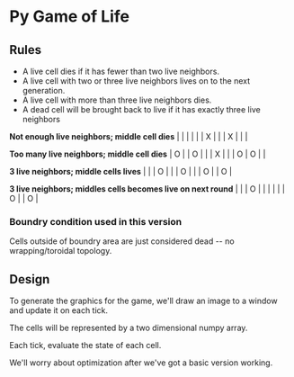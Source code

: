 # Py Game of Life

## Rules
- A live cell dies if it has fewer than two live neighbors.
- A live cell with two or three live neighbors lives on to the next generation.
- A live cell with more than three live neighbors dies.
- A dead cell will be brought back to live if it has exactly three live neighbors


**Not enough live neighbors; middle cell dies**
|   |   |   |
|   | X |   |
| X |   |   |

**Too many live neighbors; middle cell dies**
| O |   | O |
|   | X |   |
| O | O |   |

**3 live neighbors; middle cells lives**
|   |   | O |
|   | O |   |
| O |   | O |

**3 live neighbors; middles cells becomes live on next round**
|   |   | O |
|   |   |   |
| O |   | O |

### Boundry condition used in this version
Cells outside of boundry area are just considered dead -- no wrapping/toroidal topology.

## Design
To generate the graphics for the game, we'll draw an image to a window and update it on each tick.

The cells will be represented by a two dimensional numpy array.

Each tick, evaluate the state of each cell.

We'll worry about optimization after we've got a basic version working.
